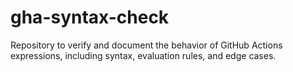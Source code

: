 # gha-syntax-check
Repository to verify and document the behavior of GitHub Actions expressions, including syntax, evaluation rules, and edge cases.
